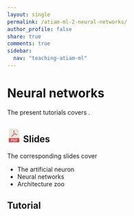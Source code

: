 ```yaml
---
layout: single
permalink: /atiam-ml-2-neural-networks/
author_profile: false
share: true
comments: true
sidebar:
  nav: "teaching-atiam-ml"
---
```


# Neural networks

The present tutorials covers .

## [![](../images/pdf.png)](../documents/MML.Lesson.2.Neural.networks.pdf) Slides

The corresponding slides cover

  - The artificial neuron
  - Neural networks
  - Architecture zoo  

## Tutorial 
